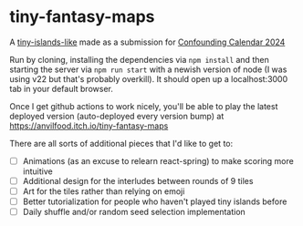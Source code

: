 # tiny-fantasy-maps
A [tiny-islands-like](https://dr-d-king.itch.io/tiny-islands) made as a submission for [Confounding Calendar 2024](https://confoundingcalendar.itch.io/)

Run by cloning, installing the dependencies via `npm install` and then starting the server via `npm run start` with a newish version of node (I was using v22 but that's probably overkill). It should open up a localhost:3000 tab in your default browser.

Once I get github actions to work nicely, you'll be able to play the latest deployed version (auto-deployed every version bump) at https://anvilfood.itch.io/tiny-fantasy-maps

There are all sorts of additional pieces that I'd like to get to:

- [ ] Animations (as an excuse to relearn react-spring) to make scoring more intuitive
- [ ] Additional design for the interludes between rounds of 9 tiles
- [ ] Art for the tiles rather than relying on emoji
- [ ] Better tutorialization for people who haven't played tiny islands before
- [ ] Daily shuffle and/or random seed selection implementation
